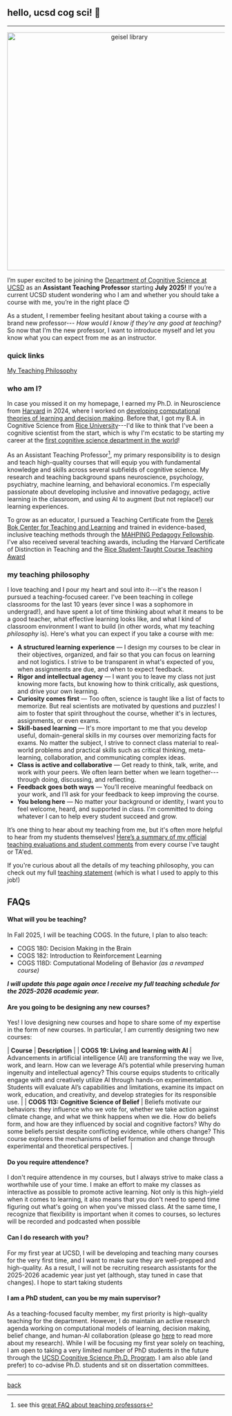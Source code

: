 ## hello, ucsd cog sci! 👋
***
<p align="center">
<img src="https://lucylai.com/files/ucsd/geisel.png" alt="geisel library" width="550"/>
</p>

I’m super excited to be joining the [Department of Cognitive Science at UCSD](https://cogsci.ucsd.edu/) as an **Assistant Teaching Professor** starting **July 2025!** If you’re a current UCSD student wondering who I am and whether you should take a course with me, you’re in the right place 😊 

As a student, I remember feeling hesitant about taking a course with a brand new professor--- _How would I know if they’re any good at teaching?_ So now that I’m the new professor, I want to introduce myself and let you know what you can expect from me as an instructor.

### quick links
[My Teaching Philosophy](https://lucylai.com/files/ucsd/lai_teaching_statement.pdf)

### who am I?
In case you missed it on my homepage, I earned my Ph.D. in Neuroscience from [Harvard](https://pinphd.hms.harvard.edu/) in 2024, where I worked on [developing computational theories of learning and decision making](https://lucylai.com/files/lai_precis.pdf). Before that, I got my B.A. in Cognitive Science from [Rice University](https://cogsci.rice.edu/)---I'd like to think that I've been a cognitive scientist from the start, which is why I'm ecstatic to be starting my career at the [first cognitive science department in the world](https://cogsci.ucsd.edu/about/dept-history.html)! 

As an Assistant Teaching Professor[^1], my primary responsibility is to design and teach high-quality courses that will equip you with fundamental knowledge and skills across several subfields of cognitive science. My research and teaching background spans neuroscience, psychology, psychiatry, machine learning, and behavioral economics. I'm especially passionate about developing inclusive and innovative pedagogy, active learning in the classroom, and using AI to augment (but not replace!) our learning experiences. 

To grow as an educator, I pursued a Teaching Certificate from the [Derek Bok Center for Teaching and Learning](https://bokcenter.harvard.edu/teaching-certificate) and trained in evidence-based, inclusive teaching methods through the [MAHPING Pedagogy Fellowship](https://mahping.hsites.harvard.edu/pedagogy-fellows-program). I've also received several teaching awards, including the Harvard Certificate of Distinction in Teaching and the [Rice Student-Taught Course Teaching Award](https://cte.rice.edu/awards/stc-teaching-award)

[^1]: see this [great FAQ about teaching professors](https://wstyler.ucsd.edu/teachingprof/)

### my teaching philosophy
I love teaching and I pour my heart and soul into it---it's the reason I pursued a teaching-focused career. I've been teaching in college classrooms for the last 10 years (ever since I was a sophomore in undergrad!), and have spent a lot of time thinking about what it means to be a good teacher, what effective learning looks like, and what I kind of classroom environment I want to build (in other words, what my teaching _philosophy_ is). Here's what you can expect if you take a course with me:

- **A structured learning experience** — I design my courses to be clear in their objectives, organized, and fair so that you can focus on learning and not logistics. I strive to be transparent in what's expected of you, when assignments are due, and when to expect feedback.
- **Rigor and intellectual agency** — I want you to leave my class not just knowing more facts, but knowing how to think critically, ask questions, and drive your own learning.
- **Curiosity comes first** —  Too often, science is taught like a list of facts to memorize. But real scientists are motivated by questions and puzzles! I aim to foster that spirit throughout the course, whether it's in lectures, assignments, or even exams.
- **Skill-based learning** — It's more important to me that you develop useful, domain-general skills in my courses over memorizing facts for exams. No matter the subject, I strive to connect class material to real-world problems and practical skills such as critical thinking, meta-learning, collaboration, and communicating complex ideas.
- **Class is active and collaborative** — Get ready to think, talk, write, and work with your peers. We often learn better when we learn together---through doing, discussing, and reflecting.
- **Feedback goes both ways** — You’ll receive meaningful feedback on your work, and I’ll ask for your feedback to keep improving the course.
- **You belong here** — No matter your background or identity, I want you to feel welcome, heard, and supported in class. I'm committed to doing whatever I can to help every student succeed and grow.
  
It’s one thing to hear about my teaching from me, but it's often more helpful to hear from my students themselves! [Here’s a summary of my official teaching evaluations and student comments](https://lucylai.com/files/ucsd/lai_teaching_excellence.pdf) from every course I've taught or TA'ed.

If you're curious about all the details of my teaching philosophy, you can check out my full [teaching statement](https://lucylai.com/files/ucsd/lai_teaching_statement.pdf) (which is what I used to apply to this job!)

## FAQs
   
#### What will you be teaching? 
In Fall 2025, I will be teaching COGS. In the future, I plan to also teach:
- COGS 180: Decision Making in the Brain
- COGS 182: Introduction to Reinforcement Learning
- COGS 118D: Computational Modeling of Behavior _(as a revamped course)_
  
_**I will update this page again once I receive my full teaching schedule for the 2025-2026 academic year.**_

#### Are you going to be designing any new courses? 
Yes! I love designing new courses and hope to share some of my expertise in the form of new courses. In particular, I am currently designing two new courses:

|                 **Course**              | **Description** |
| **COGS 19: Living and learning with AI** | Advancements in artificial intelligence (AI) are transforming the way we live, work, and learn. How can we leverage AI’s potential while preserving human ingenuity and intellectual agency? This course equips students to critically engage with and creatively utilize AI through hands-on experimentation. Students will evaluate AI’s capabilities and limitations, examine its impact on work, education, and creativity, and develop strategies for its responsible use. |
| **COGS 113: Cognitive Science of Belief** | Beliefs motivate our behaviors: they influence who we vote for, whether we take action against climate change, and what we think happens when we die. How do beliefs form, and how are they influenced by social and cognitive factors? Why do some beliefs persist despite conflicting evidence, while others change? This course explores the mechanisms of belief formation and change through experimental and theoretical perspectives. |

#### Do you require attendence? 
I don't require attendence in my courses, but I always strive to make class a worthwhile use of your time. I make an effort to make my classes as interactive as possible to promote active learning. Not only is this high-yield when it comes to learning, it also means that you don't need to spend time figuring out what's going on when you've missed class. At the same time, I recognize that flexibility is important when it comes to courses, so lectures will be recorded and podcasted when possible
 
#### Can I do research with you?
For my first year at UCSD, I will be developing and teaching many courses for the very first time, and I want to make sure they are well-prepped and high-quality. As a result, I will not be recruiting research assistants for the 2025-2026 academic year just yet (although, stay tuned in case that changes). I hope to start taking students

#### I am a PhD student, can you be my main supervisor?
As a teaching-focused faculty member, my first priority is high-quality teaching for the department. However, I do maintain an active research agenda working on computational models of learning, decision making, belief change, and human-AI collaboration (please go [here](https://lucylai.com/research.html) to read more about my research). While I will be focusing my first year solely on teaching, I am open to taking a very limited number of PhD students in the future through the [UCSD Cognitive Science Ph.D. Program](https://cogsci.ucsd.edu/graduates/phd-program/index.html). I am also able (and prefer) to co-advise Ph.D. students and sit on dissertation committees. 


***
[back](./)
